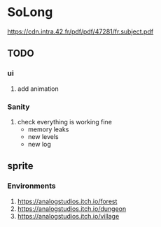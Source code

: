 # SoLong
https://cdn.intra.42.fr/pdf/pdf/47281/fr.subject.pdf

## TODO

### ui

1. add animation

### Sanity

1. check everything is working fine
    - memory leaks
	- new levels
	- new log

## sprite

### Environments

1. https://analogstudios.itch.io/forest
2. https://analogstudios.itch.io/dungeon
3. https://analogstudios.itch.io/village
